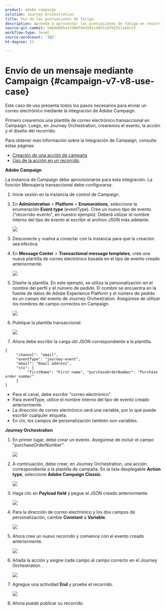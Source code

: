 ```yaml
---
product: adobe campaign
solution: Journey Orchestration
title: Uso de las puntuaciones de fatiga
description: Aprenda a aprovechar las puntuaciones de fatiga en recorridos
source-git-commit: 54b0b885a37d98f043582c485fc07b15111e0c53
workflow-type: tm+mt
source-wordcount: '382'
ht-degree: 1%

---
```



# Envío de un mensaje mediante Campaign {#campaign-v7-v8-use-case}

Este caso de uso presenta todos los pasos necesarios para enviar un correo electrónico mediante la integración de Adobe Campaign.

Primero crearemos una plantilla de correo electrónico transaccional en Campaign. Luego, en Journey Orchestration, crearemos el evento, la acción y el diseño del recorrido.

Para obtener más información sobre la integración de Campaign, consulte estas páginas:

* [Creación de una acción de campaña](../action/working-with-adobe-campaign.md#using_adobe_campaign_v7_v8)
* [Uso de la acción en un recorrido](../building-journeys/using-adobe-campaign-actions.md).

**Adobe Campaign**

La instancia de Campaign debe aprovisionarse para esta integración. La función Mensajería transaccional debe configurarse.

1. Inicie sesión en la instancia de control de Campaign.

1. En **Administration** > **Platform** > **Enumerations**, seleccione la enumeración **Event type** (eventType). Cree un nuevo tipo de evento (&quot;recorrido-evento&quot;, en nuestro ejemplo). Deberá utilizar el nombre interno del tipo de evento al escribir el archivo JSON más adelante.

   ![](../assets/accintegration-uc-1.png)

1. Desconecte y vuelva a conectar con la instancia para que la creación sea efectiva.

1. En **Message Center** > **Transactional message templates**, cree una nueva plantilla de correo electrónico basada en el tipo de evento creado anteriormente.

   ![](../assets/accintegration-uc-2.png)

1. Diseñe la plantilla. En este ejemplo, se utiliza la personalización en el nombre del perfil y el número de pedido. El nombre se encuentra en la fuente de datos de Adobe Experience Platform y el número de pedido es un campo del evento de Journey Orchestration. Asegúrese de utilizar los nombres de campo correctos en Campaign.

   ![](../assets/accintegration-uc-3.png)

1. Publique la plantilla transaccional.

   ![](../assets/accintegration-uc-4.png)

1. Ahora debe escribir la carga útil JSON correspondiente a la plantilla.

```
{
     "channel": "email",
     "eventType": "journey-event",
     "email": "Email address",
     "ctx": {
          "firstName": "First name", "purchaseOrderNumber": "Purchase order number"
     }
}
```

* Para el canal, debe escribir &quot;correo electrónico&quot;.
* Para eventType, utilice el nombre interno del tipo de evento creado anteriormente.
* La dirección de correo electrónico será una variable, por lo que puede escribir cualquier etiqueta.
* En ctx, los campos de personalización también son variables.

**Journey Orchestration**

1. En primer lugar, debe crear un evento. Asegúrese de incluir el campo &quot;purchaseOrderNumber&quot;.

   ![](../assets/accintegration-uc-5.png)

1. A continuación, debe crear, en Journey Orchestration, una acción correspondiente a la plantilla de campaña. En la lista desplegable **Action type**, seleccione **Adobe Campaign Classic**.

   ![](../assets/accintegration-uc-6.png)

1. Haga clic en **Payload field** y pegue el JSON creado anteriormente.

   ![](../assets/accintegration-uc-7.png)

1. Para la dirección de correo electrónico y los dos campos de personalización, cambie **Constant** a **Variable**.

   ![](../assets/accintegration-uc-8.png)

1. Ahora cree un nuevo recorrido y comience con el evento creado anteriormente.

   ![](../assets/accintegration-uc-9.png)

1. Añada la acción y asigne cada campo al campo correcto en el Journey Orchestration .

   ![](../assets/accintegration-uc-10.png)

1. Agregue una actividad **End** y pruebe el recorrido.

   ![](../assets/accintegration-uc-11.png)

1. Ahora puede publicar su recorrido.
